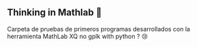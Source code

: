 ## Thinking in Mathlab 🤔

Carpeta de pruebas de primeros programas desarrollados con la herramienta MathLab
XQ no gplk with python ? 😢
